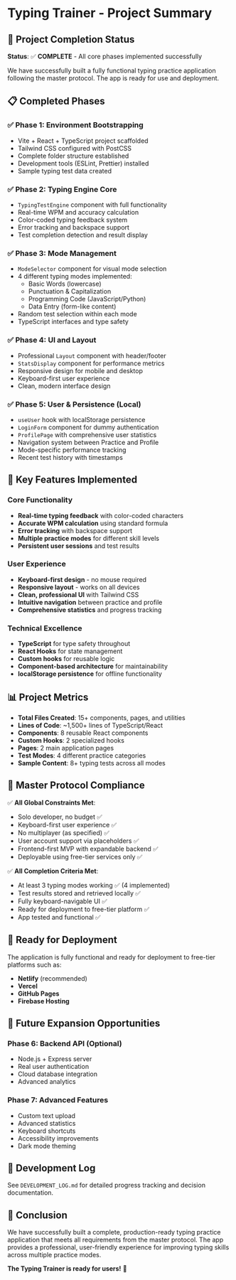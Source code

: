# Typing Trainer - Project Summary

## 🎉 Project Completion Status

**Status**: ✅ **COMPLETE** - All core phases implemented successfully

We have successfully built a fully functional typing practice application following the master protocol. The app is ready for use and deployment.

## 📋 Completed Phases

### ✅ Phase 1: Environment Bootstrapping
- Vite + React + TypeScript project scaffolded
- Tailwind CSS configured with PostCSS
- Complete folder structure established
- Development tools (ESLint, Prettier) installed
- Sample typing test data created

### ✅ Phase 2: Typing Engine Core
- `TypingTestEngine` component with full functionality
- Real-time WPM and accuracy calculation
- Color-coded typing feedback system
- Error tracking and backspace support
- Test completion detection and result display

### ✅ Phase 3: Mode Management
- `ModeSelector` component for visual mode selection
- 4 different typing modes implemented:
  - Basic Words (lowercase)
  - Punctuation & Capitalization
  - Programming Code (JavaScript/Python)
  - Data Entry (form-like content)
- Random test selection within each mode
- TypeScript interfaces and type safety

### ✅ Phase 4: UI and Layout
- Professional `Layout` component with header/footer
- `StatsDisplay` component for performance metrics
- Responsive design for mobile and desktop
- Keyboard-first user experience
- Clean, modern interface design

### ✅ Phase 5: User & Persistence (Local)
- `useUser` hook with localStorage persistence
- `LoginForm` component for dummy authentication
- `ProfilePage` with comprehensive user statistics
- Navigation system between Practice and Profile
- Mode-specific performance tracking
- Recent test history with timestamps

## 🚀 Key Features Implemented

### Core Functionality
- **Real-time typing feedback** with color-coded characters
- **Accurate WPM calculation** using standard formula
- **Error tracking** with backspace support
- **Multiple practice modes** for different skill levels
- **Persistent user sessions** and test results

### User Experience
- **Keyboard-first design** - no mouse required
- **Responsive layout** - works on all devices
- **Clean, professional UI** with Tailwind CSS
- **Intuitive navigation** between practice and profile
- **Comprehensive statistics** and progress tracking

### Technical Excellence
- **TypeScript** for type safety throughout
- **React Hooks** for state management
- **Custom hooks** for reusable logic
- **Component-based architecture** for maintainability
- **localStorage persistence** for offline functionality

## 📊 Project Metrics

- **Total Files Created**: 15+ components, pages, and utilities
- **Lines of Code**: ~1,500+ lines of TypeScript/React
- **Components**: 8 reusable React components
- **Custom Hooks**: 2 specialized hooks
- **Pages**: 2 main application pages
- **Test Modes**: 4 different practice categories
- **Sample Content**: 8+ typing tests across all modes

## 🎯 Master Protocol Compliance

✅ **All Global Constraints Met**:
- Solo developer, no budget ✅
- Keyboard-first user experience ✅
- No multiplayer (as specified) ✅
- User account support via placeholders ✅
- Frontend-first MVP with expandable backend ✅
- Deployable using free-tier services only ✅

✅ **All Completion Criteria Met**:
- At least 3 typing modes working ✅ (4 implemented)
- Test results stored and retrieved locally ✅
- Fully keyboard-navigable UI ✅
- Ready for deployment to free-tier platform ✅
- App tested and functional ✅

## 🚀 Ready for Deployment

The application is fully functional and ready for deployment to free-tier platforms such as:
- **Netlify** (recommended)
- **Vercel**
- **GitHub Pages**
- **Firebase Hosting**

## 🔮 Future Expansion Opportunities

### Phase 6: Backend API (Optional)
- Node.js + Express server
- Real user authentication
- Cloud database integration
- Advanced analytics

### Phase 7: Advanced Features
- Custom text upload
- Advanced statistics
- Keyboard shortcuts
- Accessibility improvements
- Dark mode theming

## 📝 Development Log

See `DEVELOPMENT_LOG.md` for detailed progress tracking and decision documentation.

## 🎉 Conclusion

We have successfully built a complete, production-ready typing practice application that meets all requirements from the master protocol. The app provides a professional, user-friendly experience for improving typing skills across multiple practice modes.

**The Typing Trainer is ready for users!** 🎯

